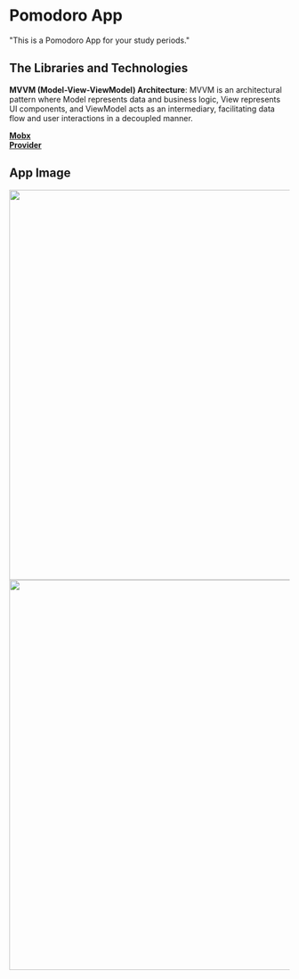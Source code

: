 # Pomodoro App

"This is a Pomodoro App for your study periods." <br>

## The Libraries and Technologies
**MVVM (Model-View-ViewModel) Architecture**: MVVM is an architectural pattern where Model represents data and business logic, View represents UI components, and ViewModel acts as an intermediary, facilitating data flow and user interactions in a decoupled manner. <br>

**[Mobx](https://pub.dev/packages/mobx)**<br>
**[Provider](https://pub.dev/packages/provider)**<br>


## App Image

 

<img src="https://github.com/berkeyilmaz1/flutter_pomodoro/assets/115240560/727e0fb7-b953-4f98-8982-88784e2037de" height="700">
<img src="https://github.com/berkeyilmaz1/flutter_pomodoro/assets/115240560/3c111a11-5b28-498e-bae6-1a4fbc054591" height="700">

